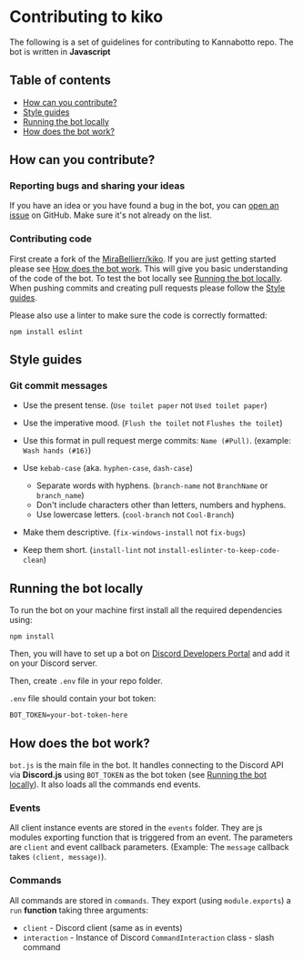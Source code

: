 # Contributing to kiko

The following is a set of guidelines for contributing to Kannabotto repo. The bot is written in **Javascript**

## Table of contents

- [How can you contribute?](#how-can-you-contribute)
- [Style guides](#style-guides)
- [Running the bot locally](#running-the-bot-locally)
- [How does the bot work?](#how-does-the-bot-work)

## How can you contribute?

### Reporting bugs and sharing your ideas

If you have an idea or you have found a bug in the bot, you can [open an issue](https://github.com/MiraBellierr/kiko/issues) on GitHub. Make sure it's not already on the list.

### Contributing code

First create a fork of the [MiraBellierr/kiko](https://github.com/MiraBellierr/kiko). If you are just getting started please see [How does the bot work](#how-does-the-bot-work). This will give you basic understanding of the code of the bot. To test the bot locally see [Running the bot locally](#running-the-bot-locally).
When pushing commits and creating pull requests please follow the [Style guides](#style-guides).

Please also use a linter to make sure the code is correctly formatted:

```shell
npm install eslint
```

## Style guides

### Git commit messages

- Use the present tense. (`Use toilet paper` not `Used toilet paper`)
- Use the imperative mood. (`Flush the toilet` not `Flushes the toilet`)
- Use this format in pull request merge commits: `Name (#Pull)`. (example: `Wash hands (#16)`)

- Use `kebab-case` (aka. `hyphen-case`, `dash-case`)
  - Separate words with hyphens. (`branch-name` not `BranchName` or `branch_name`)
  - Don't include characters other than letters, numbers and hyphens.
  - Use lowercase letters. (`cool-branch` not `Cool-Branch`)
- Make them descriptive. (`fix-windows-install` not `fix-bugs`)
- Keep them short. (`install-lint` not `install-eslinter-to-keep-code-clean`)

## Running the bot locally

To run the bot on your machine first install all the required dependencies using:

```shell
npm install
```

Then, you will have to set up a bot on [Discord Developers Portal](https://discordapp.com/developers) and add it on your Discord server.

Then, create `.env` file in your repo folder.

`.env` file should contain your bot token:

```
BOT_TOKEN=your-bot-token-here
```

## How does the bot work?

`bot.js` is the main file in the bot. It handles connecting to the Discord API via **Discord.js** using `BOT_TOKEN` as the bot token (see [Running the bot locally](#running-the-bot-locally)). It also loads all the commands end events.

### Events

All client instance events are stored in the `events` folder. They are js modules exporting function that is triggered from an event. The parameters are `client` and event callback parameters. (Example: The `message` callback takes `(client, message)`).

### Commands

All commands are stored in `commands`. They export (using `module.exports`) a `run` **function** taking three arguments:

- `client` - Discord client (same as in events)
- `interaction` - Instance of Discord `CommandInteraction` class - slash command
